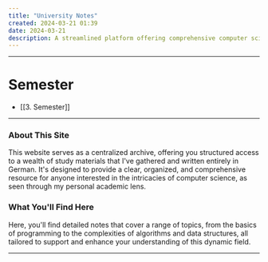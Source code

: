 ```yaml
---
title: "University Notes"
created: 2024-03-21 01:39
date: 2024-03-21
description: A streamlined platform offering comprehensive computer science study materials, ideal for German-speaking students seeking to enhance their academic expertise.
---
```


---

# Semester

- [[3. Semester]]

---


### About This Site

This website serves as a centralized archive, offering you structured access to a wealth of study materials that I've gathered and written entirely in German. It's designed to provide a clear, organized, and comprehensive resource for anyone interested in the intricacies of computer science, as seen through my personal academic lens.

### What You'll Find Here

Here, you'll find detailed notes that cover a range of topics, from the basics of programming to the complexities of algorithms and data structures, all tailored to support and enhance your understanding of this dynamic field.

---